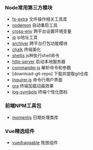 ### Node常用第三方模块
- [fs-extra](https://github.com/jprichardson/node-fs-extra) 文件操作相关工具库
- [nodemon](https://github.com/remy/nodemon) 自动重启工具
- [cross-env](https://github.com/kentcdodds/cross-env) 跨平台设置环境变量
- [ip](https://github.com/indutny/node-ip) ip地址工具
- [archiver](https://github.com/archiverjs/node-archiver) 跨平台打包功能模块
- [chalk](https://github.com/chalk/chalk) 终端美化
- [shelljs](https://github.com/shelljs/shelljs) js种执行shell命令
- [http-server](https://github.com/http-party/http-server) 启动本地服务器
- [commander.js](https://github.com/tj/commander.js/) 解析命令和参数
- [download-git-repo] 下载并提取git仓库
- [Inquirer.js](https://github.com/SBoudrias/Inquirer.js/) 命令行用户界面
- [ora](https://github.com/sindresorhus/ora) 终端加载动画效果
- [log-symbols](https://github.com/sindresorhus/log-symbols) 终端个性化图标

### 前端NPM工具包
- [momentjs](http://momentjs.cn) 日期处理类库

### Vue精选组件
- [vuedraggable](https://github.com/SortableJS/Vue.Draggable) 拖放组件
